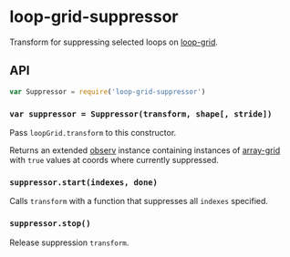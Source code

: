 loop-grid-suppressor
===

Transform for suppressing selected loops on [loop-grid](https://github.com/mmckegg/loop-grid).

## API

```js
var Suppressor = require('loop-grid-suppressor')
```

### `var suppressor = Suppressor(transform, shape[, stride])`

Pass `loopGrid.transform` to this constructor.

Returns an extended [observ](https://github.com/raynos/observ) instance containing instances of [array-grid](https://github.com/mmckegg/array-grid) with `true` values at coords where currently suppressed.

### `suppressor.start(indexes, done)`

Calls `transform` with a function that suppresses all `indexes` specified.

### `suppressor.stop()`

Release suppression `transform`.